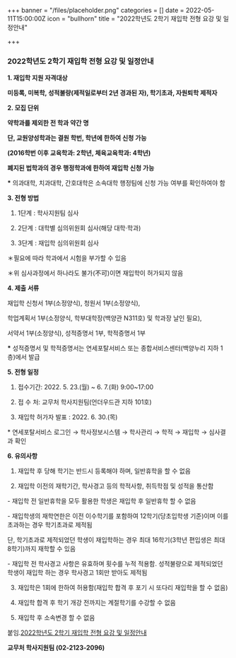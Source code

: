 +++
banner = "/files/placeholder.png"
categories = []
date = 2022-05-11T15:00:00Z
icon = "bullhorn"
title = "2022학년도 2학기 재입학 전형 요강 및 일정안내"

+++
### 2022학년도 2학기 재입학 전형 요강 및 일정안내


**1. 재입학 지원 자격대상**

**미등록, 미복학, 성적불량(제적일로부터 2년 경과된 자), 학기초과, 자원퇴학 제적자**

**2. 모집 단위**

**약학과를 제외한 전 학과 약간 명**

**단, 교원양성학과는 결원 학번, 학년에 한하여 신청 가능**

**(2016학번 이후 교육학과: 2학년, 체육교육학과: 4학년)**

**폐지된 법학과의 경우 행정학과에 한하여 재입학 신청 가능**

__*__ 의과대학, 치과대학, 간호대학은 소속대학 행정팀에 신청 가능 여부를 확인하여야 함

**3. 전형 방법**

1) 1단계 : 학사지원팀 심사

2) 2단계 : 대학별 심의위원회 심사(해당 대학·학과)

3) 3단계 : 재입학 심의위원회 심사

＊필요에 따라 학과에서 시험을 부가할 수 있음

＊위 심사과정에서 하나라도 불가(不可)이면 재입학이 허가되지 않음

**4. 제출 서류**

재입학 신청서 1부(소정양식), 청원서 1부(소정양식),

학업계획서 1부(소정양식, 학부대학장(백양관 N311호) 및 학과장 날인 필요),

서약서 1부(소정양식), 성적증명서 1부, 학적증명서 1부

__*__ 성적증명서 및 학적증명서는 연세포탈서비스 또는 종합서비스센터(백양누리 지하 1층)에서 발급

**5. 전형 일정**

1) 접수기간: 2022. 5. 23.(월) \~ 6. 7.(화) 9:00\~17:00

2) 접 수 처: 교무처 학사지원팀(언더우드관 지하 101호)

3) 재입학 허가자 발표 : 2022. 6. 30.(목)

\* 연세포탈서비스 로그인 → 학사정보시스템 → 학사관리 → 학적 → 재입학 → 심사결과 확인

**6. 유의사항**

1) 재입학 후 당해 학기는 반드시 등록해야 하며, 일반휴학을 할 수 없음

2) 재입학 이전의 재학기간, 학사경고 등의 학적사항, 취득학점 및 성적을 통산함

\- 재입학 전 일반휴학을 모두 활용한 학생은 재입학 후 일반휴학 할 수 없음

\- 재입학생의 재학연한은 이전 이수학기를 포함하여 12학기(당초입학생 기준)이며 이를 초과하는 경우 학기초과로 제적됨

단, 학기초과로 제적되었던 학생이 재입학하는 경우 최대 16학기(3학년 편입생은 최대 8학기)까지 재학할 수 있음

\- 재입학 전 학사경고 사항은 유효하며 횟수를 누적 적용함. 성적불량으로 제적되었던 학생이 재입학 하는 경우 학사경고 1회만 받아도 제적됨

3) 재입학은 1회에 한하여 허용함(재입학 합격 후 포기 시 또다리 재입학을 할 수 없음)

4) 재입학 합격 후 학기 개강 전까지는 계절학기를 수강할 수 없음

5) 재입학 후 소속변경 할 수 없음

붙임.[2022학년도 2학기 재입학 전형 요강 및 일정안내](/files/2022-2.zip)

**교무처 학사지원팀 (02-2123-2096)**
